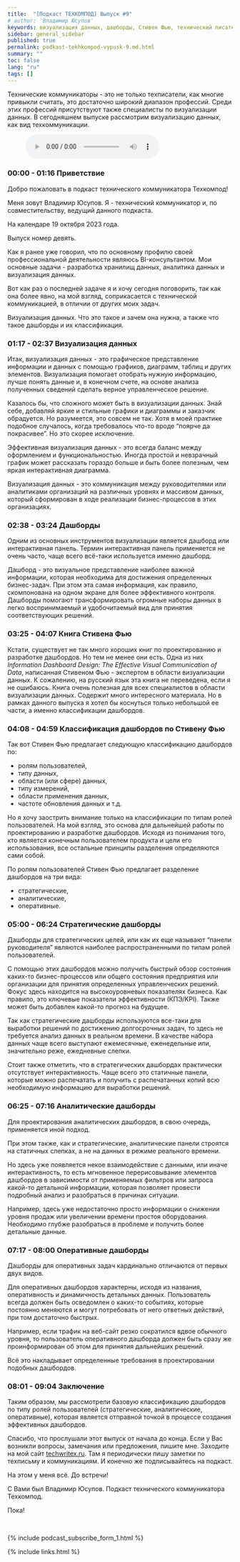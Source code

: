 ```yaml
---
title:  "[Подкаст ТЕХКОМПОД] Выпуск #9"
# author: 'Владимир Юсупов'
keywords: визуализация данных, дашборды, Стивен Фью, технический писатель, технический коммуникатор, подкаст технического коммуникатора, техкомпод, техническая коммуникация
sidebar: general_sidebar
published: true
permalink: podkast-tekhkompod-vypusk-9.md.html
summary: ""
toc: false
lang: "ru"
tags: []
---
```


Технические коммуникаторы - это не только техписатели, как многие привыкли считать, это достаточно широкий диапазон профессий. Среди этих профессий присутствуют также специалисты по визуализации данных. В  сегодняшнем выпуске рассмотрим визуализацию данных, как вид техкоммуникации.  

<figure>
    <figcaption></figcaption>
    <audio controls src="https://techcommpod.ru/assets/episodes/008_episode_final.mp3">
        <a href="https://techcommpod.ru/assets/episodes/009_episode_final.mp3"> Скачать файл </a>
    </audio>
</figure>

<!--more-->

### 00:00 - 01:16 Приветствие

Добро пожаловать в подкаст технического коммуникатора Техкомпод!

Меня зовут Владимир Юсупов. Я - технический коммуникатор и, по совместительству, ведущий данного подкаста.

На календаре 19 октября 2023 года. 

Выпуск номер девять.

Как я ранее уже говорил, что по основному профилю своей профессиональной деятельности являюсь BI-консультантом. Мои основные задачи - разработка хранилищ данных, аналитика данных и визуализация данных.

Вот как раз о последней задаче я и хочу сегодня поговорить, так как она более явно, на мой взгляд, соприкасается с технической коммуникацией, в отличии от других моих задач.

Визуализация данных. Что это такое и зачем она нужна, а также что такое дашборды и их классификация. 

### 01:17 - 02:37 Визуализация данных

Итак, визуализация данных - это графическое представление информации и данных с помощью графиков, диаграмм, таблиц и других элементов. Визуализация помогает отобрать нужную информацию, лучше понять данные и, в конечном счете, на основе анализа полученных сведений сделать верное управленческое решение. 

Казалось бы, что сложного может быть в визуализации данных. Знай себе, добавляй яркие и стильные графики и диаграммы и заказчик обрадуется. Но разумеется, это совсем не так. Хотя в моей практике подобное случалось, когда требовалось что-то вроде “поярче да покрасивее”. Но это скорее исключение.

Эффективная визуализация данных - это всегда баланс между оформлением и функциональностью. Иногда простой и невзрачный график может рассказать гораздо больше и быть более полезным, чем яркая интерактивная диаграмма. 

Визуализация данных - это коммуникация между руководителями или аналитиками организаций на различных уровнях и массивом данных, который сформирован в ходе реализации бизнес-процессов в этих организациях. 

### 02:38 - 03:24 Дашборды

Одним из основных инструментов визуализации является дашборд или интерактивная панель. Термин интерактивная панель применяется не очень часто, чаще всего всё-таки используется именно дашборд. 

Дашборд -  это визуальное представление наиболее важной информации, которая необходима для достижения определенных бизнес-задач. При этом эта самая информация, как правило, скомпонована на одном экране для более эффективного контроля. Дашборды помогают трансформировать огромные наборы данных в легко воспринимаемый и удобочитаемый вид для принятия соответствующих решений.

### 03:25 - 04:07 Книга Стивена Фью

Кстати, существует не так много хороших книг по проектированию и разработке дашбордов. Но тем не менее они есть. Одна из них *Information Dashboard Design: The Effective Visual Communication of Data*, написанная Стивеном Фью - экспертом в области визуализации данных. К сожалению, на русский язык эта книга не переведена, если я не ошибаюсь. Книга очень полезная для всех специалистов в области визуализации данных. Содержит много интересного материала. Но в рамках данного выпуска я хотел бы коснуться только небольшой ее части, а именно классификации дашбордов.

### 04:08 - 04:59 Классификация дашбордов по Стивену Фью

Так вот Стивен Фью предлагает следующую классификацию дашбордов по:

- ролям пользователей,
- типу данных,
- области (или сфере) данных,
- типу измерений,
- области применения данных,
- частоте обновления данных и т.д.

Но я хочу заострить внимание только на классификации по типам ролей пользователей. На мой взгляд, это основа для дальнейшей работы по проектированию и разработке дашбордов. Исходя из понимания того, кто является конечным пользователем продукта и цели его использования, все остальные принципы разделения определяются сами собой.

По ролям пользователей Стивен Фью предлагает разделение дашбордов на три вида:

- стратегические,
- аналитические,
- оперативные. 

### 05:00 - 06:24 Стратегические дашборды

Дашборды для стратегических целей, или как их еще называют “панели руководителя” являются наиболее распространенными по типам ролей пользователей. 

С помощью этих дашбордов можно получить быстрый обзор состояния каких-то бизнес-процессов или общего состояния предприятия или организации для принятия определенных управленческих решений. Фокус здесь находится на высокоуровневых показателях бизнеса. Как правило, это ключевые показатели эффективности (КПЭ/KPI). Также может быть добавлен какой-то прогноз на будущее. 

Так как стратегические дашборды используются все-таки для выработки решений по достижению долгосрочных задач, то здесь не требуется анализ данных в реальном времени. В качестве набора данных чаще всего выступают ежемесячные, еженедельные или, значительно реже, ежедневные слепки. 

Стоит также отметить, что в стратегических дашбордах практически отсутствует интерактивность. Чаще всего это статичные панели, которые можно распечатать и получить с распечатанных копий всю необходимую информацию для выработки решений.

### 06:25 - 07:16 Аналитические дашборды

Для проектирования аналитических дашбордов, в свою очередь, применяется иной подход. 

При этом также, как и стратегические, аналитические панели строятся на статичных слепках, а не на данных в режиме реального времени. 

Но здесь уже появляется некое взаимодействие с данными, или иначе интерактивность, то есть мгновенное перерисовывание элементов дашбордов в зависимости от применяемых фильтров или запроса какой-то детальной информации, которая позволяет провести подробный анализ и разобраться в причинах ситуации. 

Например, здесь уже недостаточно просто информации о снижении уровня продаж или увеличении времени простоя оборудования. Необходимо глубже разобраться в проблеме и получить более детальные данные.

### 07:17 - 08:00 Оперативные дашборды

Дашборды для оперативных задач кардинально отличаются от первых двух видов. 

Для оперативных дашбордов характерны, исходя из названия, оперативность и динамичность детальных данных. Пользователь всегда должен быть осведомлен о каких-то событиях, которые постоянно меняются и могут потребовать от него ответных действий, при том достаточно быстрых. 

Например, если трафик на веб-сайт резко сократился вдвое обычного уровня, то пользователь оперативного дашборда должен быть сразу же проинформирован об этом для принятия дальнейших решений. 

Всё это накладывает определенные требования в проектировании подобных дашбордов.

### 08:01 - 09:04 Заключение

Таким образом, мы рассмотрели базовую классификацию дашбордов по типу ролей пользователей (стратегические, аналитические, оперативные), которая является отправной точкой в процессе создания эффективных дашбордов.

Спасибо, что прослушали этот выпуск от начала до конца. Если у Вас возникли вопросы, замечания или предложения, пишите мне. Заходите на мой сайт [techwritex.ru](https://techwritex.ru/). Там я периодически пишу заметки по техписьму и коммуникациям. И конечно же подписывайтесь на подкаст.

На этом у меня всё. До встречи!

С Вами был Владимир Юсупов. Подкаст технического коммуникатора Техкомпод. 

Пока!

<br>

{% include podcast_subscribe_form_1.html %}

{% include links.html %}
